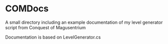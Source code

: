 # COMDocs

A small directory including an example documentation of my level generator script from Conquest of Magusentrium

Documentation is based on LevelGenerator.cs
